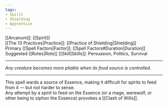 ```yaml
---
tags:
- Spirit
- Shielding
- Apprentice
---
```


[[Arcanum]]: [[Spirit]]\
[[The 13 Practices|Practice]]: [[Practice of Shielding|Shielding]]\
Primary [[Spell Factors|Factor]]: [[Spell Factors#Duration|Duration]]\
Suggested [[Rotes|Rote]] [[Skill|Skills]]: Persuasion, Politics, Survival

---

_Any creature becomes more pliable when its food source is controlled._

---

This spell wards a source of Essence, making it difficult for spirits to feed from it — but not harder to sense.\
Any attempt by a spirit to feed on the Essence (or a mage, werewolf, or other being to siphon the Essence) provokes a [[Clash of Wills]].